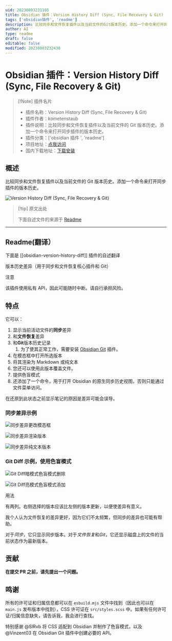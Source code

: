 ```yaml
---
uid: 20230803231105
title: Obsidian 插件：Version History Diff (Sync, File Recovery & Git)
tags: ['obsidian插件', 'readme']
description: 比较同步和文件恢复插件以及当前文件的Git版本历史。添加一个命令来打开同步插件的版本历史。
author: AI
type: readme
draft: false
editable: false
modified: 20230803232438
---
```


# Obsidian 插件：Version History Diff (Sync, File Recovery & Git)

> [!Note] 插件名片
> - 插件名称：Version History Diff (Sync, File Recovery & Git)
> - 插件作者：kometenstaub
> - 插件说明：比较同步和文件恢复插件以及当前文件的 Git 版本历史。添加一个命令来打开同步插件的版本历史。
> - 插件分类：['obsidian 插件 ', 'readme']
> - 项目地址：[点我访问](https://github.com/kometenstaub/obsidian-version-history-diff)
> - 国内下载地址：[下载安装](https://pkmer.cn/products/plugin/pluginMarket/?obsidian-version-history-diff)

## 概述

比较同步和文件恢复插件以及当前文件的 Git 版本历史。添加一个命令来打开同步插件的版本历史。

![Version History Diff (Sync, File Recovery & Git)](https://cdn.pkmer.cn/covers/obsidian-version-history-diff.png!pkmer)

> [!tip] 原文出处
>
>下面自述文件的来源于 [Readme](https://ghproxy.net/https://raw.githubusercontent.com/kometenstaub/obsidian-version-history-diff/main/README.md)
>

---

## Readme(翻译）

下面是 [[obsidian-version-history-diff]] 插件的自述翻译

版本历史差异（用于同步和文件恢复核心插件和 Git）

注意

该插件使用私有 API，因此可能随时中断。请自行承担风险。

## 特点

它可以：

1. 显示当前活动文件的**同步**差异
2. 和**文件恢复**差异
3. 和**Git**版本历史记录
   1. 为了使其正常工作，需要安装 [Obsidian Git](https://obsidian.md/plugins?id=obsidian-git) 插件。
4. 在模态框中打开所选版本
5. 将其渲染为 Markdown 或纯文本
6. 您还可以使用此版本覆盖文件。
7. 提供色盲模式
8. 还添加了一个命令，用于打开 Obsidian 的原生同步历史视图，否则只能通过文件菜单访问。

在还原到此状态之前显示笔记的原因是差异可能会误导。

### 同步差异示例

![同步差异更改模态框](https://raw.githubusercontent.com/kometenstaub/obsidian-version-history-diff/main/demo/sync-diff.png)

![同步差异渲染版本](https://raw.githubusercontent.com/kometenstaub/obsidian-version-history-diff/main/demo/sync-diff-2.png)

![同步差异纯文本版本](https://raw.githubusercontent.com/kometenstaub/obsidian-version-history-diff/main/demo/sync-diff-3.png)

### Git Diff 示例，使用色盲模式

![Git Diff暗模式色盲模式删除](https://raw.githubusercontent.com/kometenstaub/obsidian-version-history-diff/main/demo/git-diff-colorblind.png)

![Git Diff亮模式色盲模式添加](https://raw.githubusercontent.com/kometenstaub/obsidian-version-history-diff/main/demo/git-diff-colorblind-light.png)

用法

有两列。右侧选择的版本应该比左侧的版本更新，以便使差异有意义。

我个人认为文件恢复的差异更好，因为它们不太频繁，但同步的差异也可能有帮助。

对于*同步*，它只显示同步版本。对于*文件恢复*和*Git*，它还显示磁盘上的文件的当前状态作为最新版本。

## 贡献

**在提交 PR 之前，请先提出一个问题。**

## 鸣谢

所有的许可证和归属信息都可以在 `esbuild.mjs` 文件中找到（因此也可以在 `main.js` 发布版本中找到），CSS 许可证在 `src/styles.scss` 中。如果有任何许可证/归属信息缺失，请告诉我，我会进行查找。

特别感谢 @SlRvb 将 CSS 适配到 Obsidian 并制作了色盲模式，以及 @Vinzent03 在 Obsidian Git 插件中创建必要的 API。

